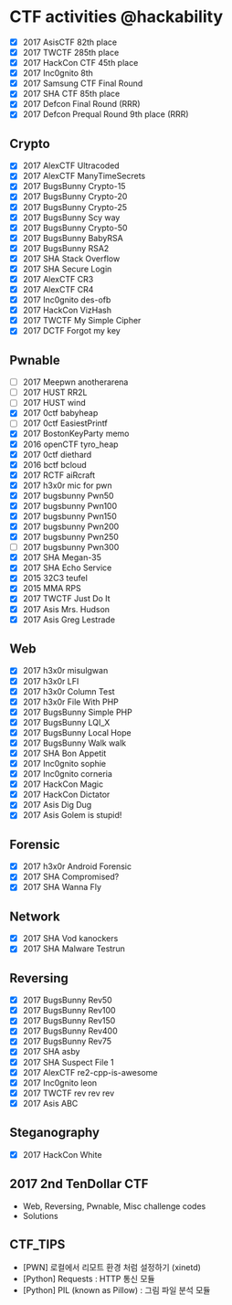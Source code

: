# CTF activities @hackability

* [x] 2017 AsisCTF 82th place
* [x] 2017 TWCTF 285th place
* [x] 2017 HackCon CTF 45th place
* [x] 2017 Inc0gnito 8th
* [x] 2017 Samsung CTF Final Round
* [x] 2017 SHA CTF 85th place
* [x] 2017 Defcon Final Round (RRR)
* [x] 2017 Defcon Prequal Round 9th place (RRR)

## Crypto
* [x] 2017 AlexCTF Ultracoded
* [x] 2017 AlexCTF ManyTimeSecrets
* [x] 2017 BugsBunny Crypto-15
* [x] 2017 BugsBunny Crypto-20
* [x] 2017 BugsBunny Crypto-25
* [x] 2017 BugsBunny Scy way
* [x] 2017 BugsBunny Crypto-50
* [x] 2017 BugsBunny BabyRSA
* [x] 2017 BugsBunny RSA2
* [x] 2017 SHA Stack Overflow
* [x] 2017 SHA Secure Login
* [x] 2017 AlexCTF CR3
* [x] 2017 AlexCTF CR4
* [x] 2017 Inc0gnito des-ofb
* [x] 2017 HackCon VizHash
* [x] 2017 TWCTF My Simple Cipher
* [x] 2017 DCTF Forgot my key

## Pwnable
* [ ] 2017 Meepwn anotherarena
* [ ] 2017 HUST RR2L
* [ ] 2017 HUST wind
* [x] 2017 0ctf babyheap
* [ ] 2017 0ctf EasiestPrintf
* [x] 2017 BostonKeyParty memo
* [x] 2016 openCTF tyro_heap
* [x] 2017 0ctf diethard
* [x] 2016 bctf bcloud
* [x] 2017 RCTF aiRcraft
* [x] 2017 h3x0r mic for pwn
* [X] 2017 bugsbunny Pwn50
* [X] 2017 bugsbunny Pwn100
* [X] 2017 bugsbunny Pwn150
* [X] 2017 bugsbunny Pwn200
* [X] 2017 bugsbunny Pwn250
* [ ] 2017 bugsbunny Pwn300
* [x] 2017 SHA Megan-35
* [x] 2017 SHA Echo Service
* [x] 2015 32C3 teufel
* [x] 2015 MMA RPS
* [x] 2017 TWCTF Just Do It
* [x] 2017 Asis Mrs. Hudson
* [x] 2017 Asis Greg Lestrade

## Web
* [x] 2017 h3x0r misulgwan
* [x] 2017 h3x0r LFI
* [x] 2017 h3x0r Column Test
* [x] 2017 h3x0r File With PHP
* [X] 2017 BugsBunny Simple PHP
* [X] 2017 BugsBunny LQI_X
* [X] 2017 BugsBunny Local Hope
* [X] 2017 BugsBunny Walk walk
* [x] 2017 SHA Bon Appetit
* [x] 2017 Inc0gnito sophie
* [x] 2017 Inc0gnito corneria
* [x] 2017 HackCon Magic
* [x] 2017 HackCon Dictator
* [x] 2017 Asis Dig Dug
* [x] 2017 Asis Golem is stupid!

## Forensic
* [x] 2017 h3x0r Android Forensic
* [x] 2017 SHA Compromised?
* [x] 2017 SHA Wanna Fly

## Network
* [x] 2017 SHA Vod kanockers
* [x] 2017 SHA Malware Testrun

## Reversing
* [x] 2017 BugsBunny Rev50
* [x] 2017 BugsBunny Rev100
* [x] 2017 BugsBunny Rev150
* [x] 2017 BugsBunny Rev400
* [x] 2017 BugsBunny Rev75
* [x] 2017 SHA asby
* [x] 2017 SHA Suspect File 1
* [x] 2017 AlexCTF re2-cpp-is-awesome
* [x] 2017 Inc0gnito leon
* [x] 2017 TWCTF rev rev rev
* [x] 2017 Asis ABC

## Steganography
* [x] 2017 HackCon White

## 2017 2nd TenDollar CTF
- Web, Reversing, Pwnable, Misc challenge codes
- Solutions

## CTF_TIPS
- [PWN] 로컬에서 리모트 환경 처럼 설정하기 (xinetd)
- [Python] Requests : HTTP 통신 모듈
- [Python] PIL (known as Pillow) : 그림 파일 분석 모듈
